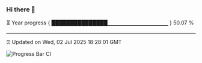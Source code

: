 ### Hi there 👋

⏳ Year progress { ███████████████▁▁▁▁▁▁▁▁▁▁▁▁▁▁▁ } 50.07 %

---

⏰ Updated on Wed, 02 Jul 2025 18:28:01 GMT

![Progress Bar CI](https://github.com/liununu/liununu/workflows/Progress%20Bar%20CI/badge.svg)
